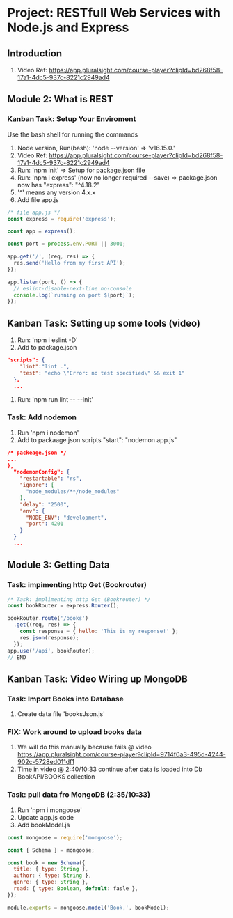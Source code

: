 # Project: RESTfull Web Services with Node.js and Express

## Introduction

1. Video Ref: <https://app.pluralsight.com/course-player?clipId=bd268f58-17a1-4dc5-937c-8221c2949ad4>

## Module 2: What is REST

### Kanban Task: Setup Your Enviroment

Use the bash shell for running the commands

1. Node version, Run(bash): 'node --version' => 'v16.15.0.'
2. Video Ref: <https://app.pluralsight.com/course-player?clipId=bd268f58-17a1-4dc5-937c-8221c2949ad4>
3. Run: 'npm init' => Setup for package.json file
4. Run: 'npm i express' (now no longer required --save) => package.json now has "express": "^4.18.2"
5. '^' means any version 4.x.x
6. Add file app.js

```javascript
/* file app.js */
const express = require('express');

const app = express();

const port = process.env.PORT || 3001;

app.get('/', (req, res) => {
  res.send('Hello from my first API');
});

app.listen(port, () => {
  // eslint-disable-next-line no-console
  console.log(`running on port ${port}`);
});
```

## Kanban Task: Setting up some tools (video)

1. Run: 'npm i eslint -D'
2. Add to package.json

```json
"scripts": {
    "lint":"lint .", 
    "test": "echo \"Error: no test specified\" && exit 1"
  },
  ...
  ```

1. Run: 'npm run lint -- --init'

### Task: Add nodemon

1. Run 'npm i nodemon'
2. Add to packaage.json scripts "start": "nodemon app.js"

```json
/* packeage.json */
...
},
  "nodemonConfig": {
    "restartable": "rs",
    "ignore": [
      "node_modules/**/node_modules"
    ],
    "delay": "2500",
    "env": {
      "NODE_ENV": "development",
      "port": 4201
    }
  }
  ...
  ```

## Module 3: Getting Data

### Task: impimenting http Get (Bookrouter)

```Javascript
/* Task: implimenting http Get (Bookrouter) */
const bookRouter = express.Router();

bookRouter.route('/books')
  .get((req, res) => {
    const response = { hello: 'This is my response!' };
    res.json(response);
  });
app.use('/api', bookRouter);
// END
```

## Kanban Task: Video Wiring up MongoDB

### Task: Import Books into Database

1. Create data file 'booksJson.js'

### FIX: Work around to upload books data

1. We will do this manually because fails @ video <https://app.pluralsight.com/course-player?clipId=9714f0a3-495d-4244-902c-5728ed011df1>
2. Time in video @ 2:40/10:33 continue after data is loaded into Db BookAPI/BOOKS collection

### Task: pull data fro MongoDB (2:35/10:33)

1. Run 'npm i mongoose'
2. Update app.js code
3. Add bookModel.js

```Javascript
const mongoose = require('mongoose');

const { Schema } = mongoose;

const book = new Schema({
  title: { type: String },
  author: { type: String },
  genre: { type: String },
  read: { type: Boolean, default: fasle },
});

module.exports = mongoose.model('Book,', bookModel);
```
